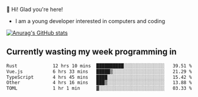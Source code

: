 👋 Hi! Glad you're here!
- I am a young developer interested in computers and coding

[![Anurag's GitHub stats](https://github-readme-stats.vercel.app/api?username=Eatham532)](https://github.com/anuraghazra/github-readme-stats)


## Currently wasting my week programming in
<!--START_SECTION:waka-->

```txt
Rust             12 hrs 10 mins  ██████████░░░░░░░░░░░░░░░   39.51 %
Vue.js           6 hrs 33 mins   █████▒░░░░░░░░░░░░░░░░░░░   21.29 %
TypeScript       4 hrs 45 mins   ████░░░░░░░░░░░░░░░░░░░░░   15.42 %
Other            4 hrs 16 mins   ███▒░░░░░░░░░░░░░░░░░░░░░   13.88 %
TOML             1 hr 1 min      ▓░░░░░░░░░░░░░░░░░░░░░░░░   03.33 %
```

<!--END_SECTION:waka-->
